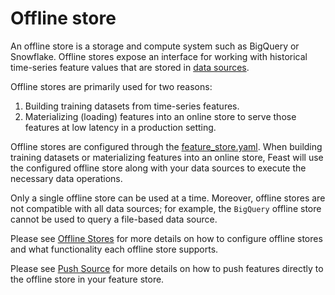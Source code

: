 # Offline store

An offline store is a storage and compute system such as BigQuery or Snowflake.
Offline stores expose an interface for working with historical time-series feature values that are stored in [data sources](../../getting-started/concepts/data-source.md).

Offline stores are primarily used for two reasons:
1. Building training datasets from time-series features.
2. Materializing \(loading\) features into an online store to serve those features at low latency in a production setting.

Offline stores are configured through the [feature\_store.yaml](../../reference/offline-stores/).
When building training datasets or materializing features into an online store, Feast will use the configured offline store along with your data sources to execute the necessary data operations.

Only a single offline store can be used at a time.
Moreover, offline stores are not compatible with all data sources; for example, the `BigQuery` offline store cannot be used to query a file-based data source.

Please see [Offline Stores](../../reference/offline-stores/) for more details on how to configure offline stores and what functionality each offline store supports.

Please see [Push Source](../../reference/data-sources/push.md) for more details on how to push features directly to the offline store in your feature store.

